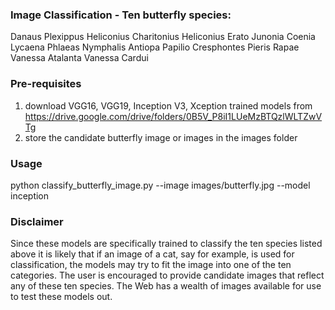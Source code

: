 ### Image Classification - Ten butterfly species:
Danaus Plexippus
Heliconius Charitonius
Heliconius Erato
Junonia Coenia
Lycaena Phlaeas
Nymphalis Antiopa
Papilio Cresphontes
Pieris Rapae
Vanessa Atalanta
Vanessa Cardui

### Pre-requisites
1. download VGG16, VGG19, Inception V3, Xception trained models from https://drive.google.com/drive/folders/0B5V_P8iI1LUeMzBTQzlWLTZwVTg
2. store the candidate butterfly image or images in the images folder

### Usage
python classify_butterfly_image.py --image images/butterfly.jpg --model inception

### Disclaimer
Since these models are specifically trained to classify the ten species listed above it is likely that if an image of a cat, say for example, is used for classification, the models may try to fit the image into one of the ten categories. The user is encouraged to provide candidate images that reflect any of these ten species. The Web has a wealth of images available for use to test these models out.
